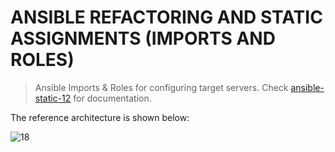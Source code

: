 # ANSIBLE REFACTORING AND STATIC ASSIGNMENTS (IMPORTS AND ROLES)
>Ansible Imports &amp; Roles for configuring target servers. Check [ansible-static-12](https://github.com/brpo01/ansible-static-12/blob/master/ansible-static-12.md) for documentation.

The reference architecture is shown below:

![18](https://user-images.githubusercontent.com/47898882/129235595-43e4cf5b-bc1d-4f1a-9681-b3c23b3c2480.JPG)

